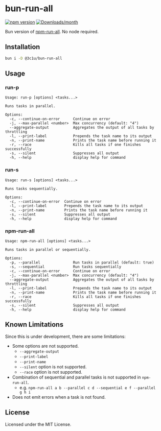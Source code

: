 # bun-run-all

[![npm version](https://img.shields.io/npm/v/@3c1u/bun-run-all)](https://www.npmjs.com/package/@3c1u/bun-run-all)
[![Downloads/month](https://img.shields.io/npm/dm/@3c1u/bun-run-all)](http://www.npmtrends.com/@3c1u/bun-run-all)


Bun version of [npm-run-all](https://github.com/mysticatea/npm-run-all). No node required.

## Installation

```sh
bun i -D @3c1u/bun-run-all
```

## Usage

### run-p

```
Usage: run-p [options] <tasks...>

Runs tasks in parallel.

Options:
  -c, --continue-on-error      Continue on error
  -j, --max-parallel <number>  Max concurrency (default: "4")
  --aggregate-output           Aggregates the output of all tasks by throttling
  -l, --print-label            Prepends the task name to its output
  -n, --print-name             Prints the task name before running it
  -r, --race                   Kills all tasks if one finishes successfully
  -s, --silent                 Suppresses all output
  -h, --help                   display help for command
```

### run-s

```
Usage: run-s [options] <tasks...>

Runs tasks sequentially.

Options:
  -c, --continue-on-error  Continue on error
  -l, --print-label        Prepends the task name to its output
  -n, --print-name         Prints the task name before running it
  -s, --silent             Suppresses all output
  -h, --help               display help for command
```

### npm-run-all

```
Usage: npm-run-all [options] <tasks...>

Runs tasks in parallel or sequentially.

Options:
  -p, --parallel               Run tasks in parallel (default: true)
  -s, --sequential             Run tasks sequentially
  -c, --continue-on-error      Continue on error
  -j, --max-parallel <number>  Max concurrency (default: "4")
  --aggregate-output           Aggregates the output of all tasks by throttling
  -l, --print-label            Prepends the task name to its output
  -n, --print-name             Prints the task name before running it
  -r, --race                   Kills all tasks if one finishes successfully
  -s, --silent                 Suppresses all output
  -h, --help                   display help for command
```

## Known Limitations

Since this is under development, there are some limitations:

- Some options are not supported.
  - `--aggregate-output`
  - `--print-label`
  - `--print-name`
  - `--silent` option is not supported.
  - `--race` option is not supported.
- Combination of sequential and parallel tasks is not supported in `npm-run-all`.
  - e.g. `npm-run-all a b --parallel c d --sequential e f --parallel g h i`
- Does not emit errors when a task is not found.

## License

Licensed under the MIT License.
